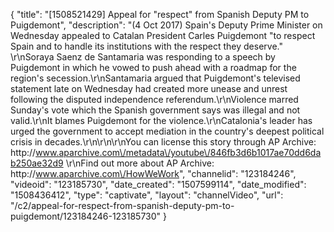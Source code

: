 {
    "title": "[1508521429] Appeal for \"respect\" from Spanish Deputy PM to Puigdemont",
    "description": "(4 Oct 2017) Spain's Deputy Prime Minister on Wednesday appealed to Catalan President Carles Puigdemont \"to respect Spain and to handle its institutions with the respect they deserve.\" \r\nSoraya Saenz de Santamaria was responding to a speech by Puigdemont in which he vowed to push ahead with a roadmap for the region's secession.\r\nSantamaria argued that Puigdemont's televised statement late on Wednesday had created more unease and unrest following the disputed independence referendum.\r\nViolence marred Sunday's vote which the Spanish government says was illegal and not valid.\r\nIt blames Puigdemont for the violence.\r\nCatalonia's leader has urged the government to accept mediation in the country's deepest political crisis in decades.\r\n\r\n\r\nYou can license this story through AP Archive: http:\/\/www.aparchive.com\/metadata\/youtube\/846fb3d6b1017ae70dd6dab250ae32d9 \r\nFind out more about AP Archive: http:\/\/www.aparchive.com\/HowWeWork",
    "channelid": "123184246",
    "videoid": "123185730",
    "date_created": "1507599114",
    "date_modified": "1508436412",
    "type": "captivate",
    "layout": "channelVideo",
    "url": "\/c2\/appeal-for-respect-from-spanish-deputy-pm-to-puigdemont\/123184246-123185730"
}